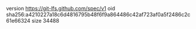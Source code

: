 version https://git-lfs.github.com/spec/v1
oid sha256:a4210227a18c6d4816795b48f6f9a864486c42af723af0a5f2486c2c61e66324
size 34488
